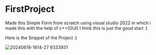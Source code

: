 # FirstProject

Made this Simple Form from scratch using visual studio 2022 in which i made this with the help of c++(GUI)
I think this is just the good start :)

Here is the Snippet of the Project :)

![20240616-1614-27 9333931](https://github.com/Aspharier/DesktopApplicationForm/assets/113495930/ec4fdf19-e7b7-42f2-b1e8-6516901abee3)
